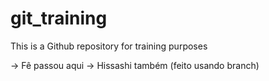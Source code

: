 # git_training
This is a Github repository for training purposes

-> Fê passou aqui
-> Hissashi também (feito usando branch)